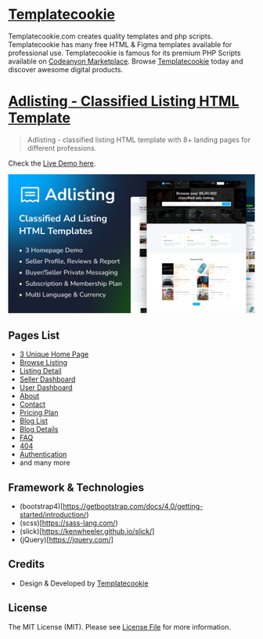 # [Templatecookie](https://templatecookie.com)
Templatecookie.com creates quality templates and php scripts. Templatecookie has many free HTML & Figma templates available for professional use. Templatecookie is famous for its premium PHP Scripts available on [Codeanyon Marketplace](https://codecanyon.net/user/templatecookie). Browse [Templatecookie](https://templatecookie.com) today and discover awesome digital products.

# [Adlisting - Classified Listing HTML Template](https://templatecookie.com/demo/adlisting-classified-listing-html-template)

> Adlisting - classified listing HTML template with 8+ landing pages for different professions.

Check the [Live Demo here](https://adlisting-html.netlify.app/).

![](screenshot.png)

## Pages List
- [3 Unique Home Page](https://adlisting-html.netlify.app/)
- [Browse Listing](https://adlisting-html.netlify.app/ad-list)
- [Listing Detail](https://adlisting-html.netlify.app/ad-details)
- [Seller Dashboard](https://adlisting-html.netlify.app/dashboard)
- [User Dashboard](https://adlisting-html.netlify.app/dashboard)
- [About](https://adlisting-html.netlify.app/about)
- [Contact](https://adlisting-html.netlify.app/contact)
- [Pricing Plan](https://adlisting-html.netlify.app/price-plan)
- [Blog List](https://adlisting-html.netlify.app/blog-list)
- [Blog Details](https://adlisting-html.netlify.app/blog-details)
- [FAQ](https://adlisting-html.netlify.app/faq)
- [404](https://adlisting-html.netlify.app/404-error)
- [Authentication](https://adlisting-html.netlify.app/signin)
- and many more


## Framework & Technologies
- (bootstrap4)[https://getbootstrap.com/docs/4.0/getting-started/introduction/)
- (scss)[https://sass-lang.com/)
- (slick)[https://kenwheeler.github.io/slick/]
- (jQuery)[https://jquery.com/]

## Credits
- Design & Developed by [Templatecookie](https://templatecookie.com)

## License
The MIT License (MIT). Please see [License File](LICENSE.md) for more information.

